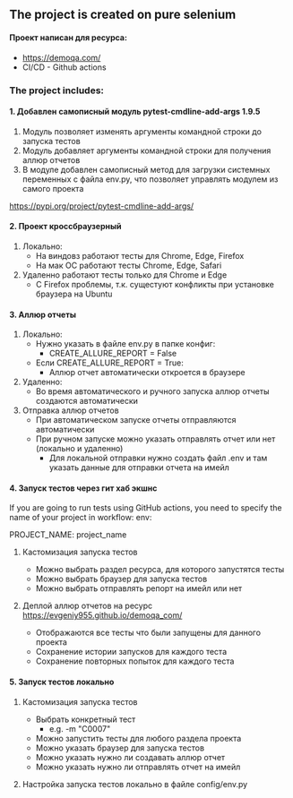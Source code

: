 ## The project is created on pure selenium

#### Проект написан для ресурса:

- https://demoqa.com/
- CI/CD - Github actions

### The project includes:

#### 1. Добавлен самописный модуль pytest-cmdline-add-args 1.9.5

1. Модуль позволяет изменять аргументы командной строки до запуска тестов
2. Модуль добавляет аргументы командной строки для получения аллюр отчетов
3. В модуле добавлен самописный метод для загрузки системных переменных с файла env.py,
   что позволяет управлять модулем из самого проекта

https://pypi.org/project/pytest-cmdline-add-args/

#### 2. Проект кроссбраузерный

1. Локально:
    - На виндовз работают тесты для Chrome, Edge, Firefox
    - На мак ОС работают тесты Chrome, Edge, Safari
2. Удаленно работают тесты только для Chrome и Edge
    - С Firefox проблемы, т.к. сущестуют конфликты при установке браузера на Ubuntu

#### 3. Аллюр отчеты

1. Локально:
    - Нужно указать в файле env.py в папке конфиг:
        - CREATE_ALLURE_REPORT = False
    - Если CREATE_ALLURE_REPORT = True:
        - Аллюр отчет автоматически откроется в браузере
2. Удаленно:
    - Во время автоматического и ручного запуска аллюр отчеты создаются автоматически
3. Отправка аллюр отчетов
    - При автоматическом запуске отчеты отправляются автоматически
    - При ручном запуске можно указать отправлять отчет или нет (локально и удаленно)
        - Для локальной отправки нужно создать файл .env и там указать данные для отправки отчета на имейл

#### 4. Запуск тестов через гит хаб экшнс

If you are going to run tests using GitHub actions, you need to specify the name of your project in workflow:
env:

PROJECT_NAME: project_name

1. Кастомизация запуска тестов
    - Можно выбрать раздел ресурса, для которого запустятся тесты
    - Можно выбрать браузер для запуска тестов
    - Можно выбрать отправлять репорт на имейл или нет

2. Деплой аллюр отчетов на ресурс https://evgeniy955.github.io/demoqa_com/
    - Отображаются все тесты что были запущены для данного проекта
    - Сохранение истории запусков для каждого теста
    - Сохранение повторных попыток для каждого теста

#### 5. Запуск тестов локально

1. Кастомизация запуска тестов
    - Выбрать конкретный тест
        - e.g. -m "C0007"
    - Можно запустить тесты для любого раздела проекта
    - Можно указать браузер для запуска тестов
    - Можно указать нужно ли создавать аллюр отчет
    - Можно указать нужно ли отправлять отчет на имейл

2. Настройка запуска тестов локально в файле config/env.py